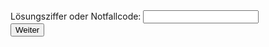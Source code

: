 <script type="text/javascript">
var divElement = document.getElementById('dynamic');
var digitsElement = document.getElementById('digits');
digitsElement.value = '';
if (nextUrl.endsWith('-')) {
  divElement.style.display = "block";
} else {
  divElement.style.display = "none";  
}

function weiter() {
  var ziffern=digitsElement.value;
  var lnk=nextUrl+ziffern+'.md';
  window.location.href = lnk;
}
</script>

<div id="dynamic" display="block">Lösungsziffer oder Notfallcode:  <input type="text" id="digits" value=""/></div> <input type="button" onclick="weiter()" value="Weiter" />
